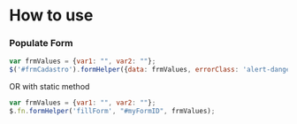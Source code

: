 # How to use
### Populate Form
```javascript
var frmValues = {var1: "", var2: ""};
$('#frmCadastro').formHelper({data: frmValues, errorClass: 'alert-danger', successClass: 'alert-success'});
```
OR with static method
```javascript
var frmValues = {var1: "", var2: ""};
$.fn.formHelper('fillForm', "#myFormID", frmValues);
```
